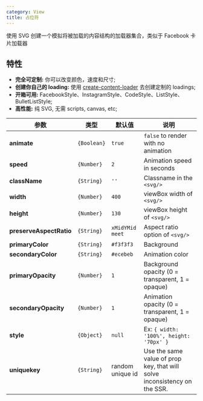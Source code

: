 ```yaml
---
category: View
title: 占位符
---
```


使用 SVG 创建一个模拟将被加载的内容结构的加载器集合，类似于 Facebook 卡片加载器

## 特性

- **完全可定制:** 你可以改变颜色，速度和尺寸;
- **创建你自己的 loading:** 使用
  [create-content-loader](https://danilowoz.github.io/create-content-loader/) 去创建定制的 loadings;
- **开箱可用:** FacebookStyle、InstagramStyle、CodeStyle、ListStyle、BulletListStyle;
- **高性能:** 纯 SVG, 无需 scripts, canvas, etc;

<DEMO>

| 参数                    | 类型        | 默认值           | 说明                                                                      |
| ----------------------- | ----------- | ---------------- | ------------------------------------------------------------------------- |
| **animate**             | `{Boolean}` | `true`           | `false` to render with no animation                                       |
| **speed**               | `{Number}`  | `2`              | Animation speed in seconds                                                |
| **className**           | `{String}`  | `''`             | Classname in the `<svg/>`                                                 |
| **width**               | `{Number}`  | `400`            | viewBox width of `<svg/>`                                                 |
| **height**              | `{Number}`  | `130`            | viewBox height of `<svg/>`                                                |
| **preserveAspectRatio** | `{String}`  | `xMidYMid meet`  | Aspect ratio option of `<svg/>`                                           |
| **primaryColor**        | `{String}`  | `#f3f3f3`        | Background                                                                |
| **secondaryColor**      | `{String}`  | `#ecebeb`        | Animation color                                                           |
| **primaryOpacity**      | `{Number}`  | `1`              | Background opacity (0 = transparent, 1 = opaque)                          |
| **secondaryOpacity**    | `{Number}`  | `1`              | Animation opacity (0 = transparent, 1 = opaque)                           |
| **style**               | `{Object}`  | `null`           | Ex: `{ width: '100%', height: '70px' }`                                   |
| **uniquekey**           | `{String}`  | random unique id | Use the same value of prop key, that will solve inconsistency on the SSR. |

